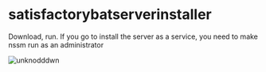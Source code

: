 # satisfactorybatserverinstaller

Download, run.
If you go to install the server as a service, you need to 
make nssm run as an administrator

![unknodddwn](https://user-images.githubusercontent.com/106923482/172060874-4898113a-15f1-488e-b3bf-ceb0735b6129.png)

